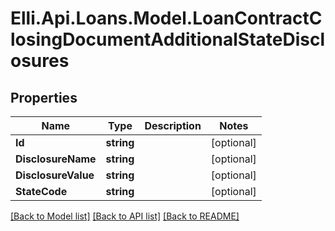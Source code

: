 # Elli.Api.Loans.Model.LoanContractClosingDocumentAdditionalStateDisclosures
## Properties

Name | Type | Description | Notes
------------ | ------------- | ------------- | -------------
**Id** | **string** |  | [optional] 
**DisclosureName** | **string** |  | [optional] 
**DisclosureValue** | **string** |  | [optional] 
**StateCode** | **string** |  | [optional] 

[[Back to Model list]](../README.md#documentation-for-models) [[Back to API list]](../README.md#documentation-for-api-endpoints) [[Back to README]](../README.md)

